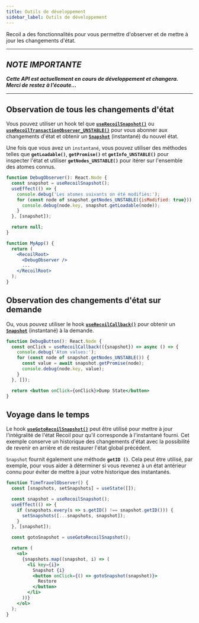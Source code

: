 ```yaml
---
title: Outils de développement
sidebar_label: Outils de développement
---
```


Recoil a des fonctionnalités pour vous permettre d'observer et de mettre à jour les changements d'état.

----
## *NOTE IMPORTANTE*
***Cette API est actuellement en cours de développement et changera. Merci de restez à l'écoute...***

----

## Observation de tous les changements d'état

Vous pouvez utiliser un hook tel que [**`useRecoilSnapshot()`**](/docs/api-reference/core/useRecoilSnapshot) ou [**`useRecoilTransactionObserver_UNSTABLE()`**](/docs/api-reference/core/useRecoilTransactionObserver) pour vous abonner aux changements d'état et obtenir un [**`Snapshot`**](/docs/api-reference/core/Snapshot) (instantané) du nouvel état.

Une fois que vous avez un `instantané`, vous pouvez utiliser des méthodes telles que **`getLoadable()`**, **`getPromise()`** et **`getInfo_UNSTABLE()`** pour inspecter l'état et utiliser **`getNodes_UNSTABLE()`** pour itérer sur l'ensemble des atomes connus.

```jsx
function DebugObserver(): React.Node {
  const snapshot = useRecoilSnapshot();
  useEffect(() => {
    console.debug('Les atomes suivants on été modifiés:');
    for (const node of snapshot.getNodes_UNSTABLE({isModified: true})) {
      console.debug(node.key, snapshot.getLoadable(node));
    }
  }, [snapshot]);

  return null;
}
```

```jsx
function MyApp() {
  return (
    <RecoilRoot>
      <DebugObserver />
      ...
    </RecoilRoot>
  );
}
```

## Observation des changements d'état sur demande

Ou, vous pouvez utiliser le hook [**`useRecoilCallback()`**](/docs/api-reference/core/useRecoilCallback) pour obtenir un [**`Snapshot`**](/docs/api-reference/core/Snapshot) (instantané) à la demande.

```jsx
function DebugButton(): React.Node {
  const onClick = useRecoilCallback(({snapshot}) => async () => {
    console.debug('Atom values:');
    for (const node of snapshot.getNodes_UNSTABLE()) {
      const value = await snapshot.getPromise(node);
      console.debug(node.key, value);
    }
  }, []);

  return <button onClick={onClick}>Dump State</button>
}
```

## Voyage dans le temps

Le hook [**`useGotoRecoilSnapshot()`**](/docs/api-reference/core/useGotoRecoilSnapshot) peut être utilisé pour mettre à jour l'intégralité de l'état Recoil pour qu'il corresponde à l'instantané fourni. Cet exemple conserve un historique des changements d'état avec la possibilité de revenir en arrière et de restaurer l'état global précédent.

`Snapshot` fournit également une méthode **` getID () `**. Cela peut être utilisé, par exemple, pour vous aider à déterminer si vous revenez à un état antérieur connu pour éviter de mettre à jour votre historique des instantanés.

```jsx
function TimeTravelObserver() {
  const [snapshots, setSnapshots] = useState([]);

  const snapshot = useRecoilSnapshot();
  useEffect(() => {
    if (snapshots.every(s => s.getID() !== snapshot.getID())) {
      setSnapshots([...snapshots, snapshot]);
    }
  }, [snapshot]);

  const gotoSnapshot = useGotoRecoilSnapshot();

  return (
    <ol>
      {snapshots.map((snapshot, i) => (
        <li key={i}>
          Snapshot {i}
          <button onClick={() => gotoSnapshot(snapshot)}>
            Restore
          </button>
        </li>
      ))}
    </ol>
  );
}
```
